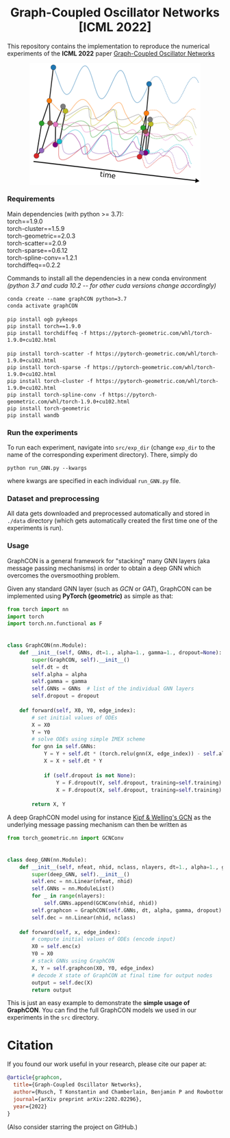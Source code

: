 <h1 align='center'> Graph-Coupled Oscillator Networks [ICML 2022] </h1>

This repository contains the implementation to reproduce the numerical experiments 
of the **ICML 2022** paper [Graph-Coupled Oscillator Networks](https://arxiv.org/abs/2202.02296)

<p align="center">
<img align="middle" src="./imgs/graphCON_figure.png" width="400" />
</p>

### Requirements
Main dependencies (with python >= 3.7):<br />
torch==1.9.0<br />
torch-cluster==1.5.9<br />
torch-geometric==2.0.3<br />
torch-scatter==2.0.9<br />
torch-sparse==0.6.12<br />
torch-spline-conv==1.2.1<br />
torchdiffeq==0.2.2

Commands to install all the dependencies in a new conda environment <br />
*(python 3.7 and cuda 10.2 -- for other cuda versions change accordingly)*
```
conda create --name graphCON python=3.7
conda activate graphCON

pip install ogb pykeops
pip install torch==1.9.0
pip install torchdiffeq -f https://pytorch-geometric.com/whl/torch-1.9.0+cu102.html

pip install torch-scatter -f https://pytorch-geometric.com/whl/torch-1.9.0+cu102.html
pip install torch-sparse -f https://pytorch-geometric.com/whl/torch-1.9.0+cu102.html
pip install torch-cluster -f https://pytorch-geometric.com/whl/torch-1.9.0+cu102.html
pip install torch-spline-conv -f https://pytorch-geometric.com/whl/torch-1.9.0+cu102.html
pip install torch-geometric
pip install wandb
```

### Run the experiments
To run each experiment, navigate into `src/exp_dir` 
(change `exp_dir` to the name of the corresponding experiment directory).
There, simply do
```
python run_GNN.py --kwargs
```
where kwargs are specified in each individual `run_GNN.py` file.

### Dataset and preprocessing
All data gets downloaded and preprocessed automatically and stored in `./data` directory 
(which gets automatically created the first time one of the experiments is run).

### Usage
GraphCON is a general framework for "stacking" many GNN layers (aka message passing mechanisms)
in order to obtain a deep GNN which overcomes the oversmoothing problem. <br />

Given any standard GNN layer (such as *GCN* or *GAT*), 
GraphCON can be implemented using **PyTorch (geometric)** as simple as that: 
```python
from torch import nn
import torch
import torch.nn.functional as F


class GraphCON(nn.Module):
    def __init__(self, GNNs, dt=1., alpha=1., gamma=1., dropout=None):
        super(GraphCON, self).__init__()
        self.dt = dt
        self.alpha = alpha
        self.gamma = gamma
        self.GNNs = GNNs  # list of the individual GNN layers
        self.dropout = dropout

    def forward(self, X0, Y0, edge_index):
        # set initial values of ODEs
        X = X0
        Y = Y0
        # solve ODEs using simple IMEX scheme
        for gnn in self.GNNs:
            Y = Y + self.dt * (torch.relu(gnn(X, edge_index)) - self.alpha * Y - self.gamma * X)
            X = X + self.dt * Y

            if (self.dropout is not None):
                Y = F.dropout(Y, self.dropout, training=self.training)
                X = F.dropout(X, self.dropout, training=self.training)

        return X, Y
```

A deep GraphCON model using for instance [Kipf & Welling's GCN](https://arxiv.org/abs/1609.02907)
as the underlying message passing mechanism can then be written as

```python
from torch_geometric.nn import GCNConv


class deep_GNN(nn.Module):
    def __init__(self, nfeat, nhid, nclass, nlayers, dt=1., alpha=1., gamma=1., dropout=None):
        super(deep_GNN, self).__init__()
        self.enc = nn.Linear(nfeat, nhid)
        self.GNNs = nn.ModuleList()
        for _ in range(nlayers):
            self.GNNs.append(GCNConv(nhid, nhid))
        self.graphcon = GraphCON(self.GNNs, dt, alpha, gamma, dropout)
        self.dec = nn.Linear(nhid, nclass)

    def forward(self, x, edge_index):
        # compute initial values of ODEs (encode input)
        X0 = self.enc(x)
        Y0 = X0
        # stack GNNs using GraphCON
        X, Y = self.graphcon(X0, Y0, edge_index)
        # decode X state of GraphCON at final time for output nodes
        output = self.dec(X)
        return output
```
This is just an easy example to demonstrate the **simple usage of GraphCON**. 
You can find the full GraphCON models we used in our experiments in the `src` directory.

# Citation
If you found our work useful in your research, please cite our paper at:
```bibtex
@article{graphcon,
  title={Graph-Coupled Oscillator Networks},
  author={Rusch, T Konstantin and Chamberlain, Benjamin P and Rowbottom, James and Mishra, Siddhartha and Bronstein, Michael M},
  journal={arXiv preprint arXiv:2202.02296},
  year={2022}
}
```
(Also consider starring the project on GitHub.)
